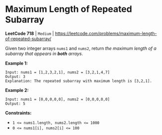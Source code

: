 # Maximum Length of Repeated Subarray
**LeetCode 718** | `Medium` | https://leetcode.com/problems/maximum-length-of-repeated-subarray/

Given two integer arrays `nums1` and `nums2`, return *the maximum length of a subarray that appears in **both** arrays*.

**Example 1:**

```
Input: nums1 = [1,2,3,2,1], nums2 = [3,2,1,4,7]
Output: 3
Explanation: The repeated subarray with maximum length is [3,2,1].

```

**Example 2:**

```
Input: nums1 = [0,0,0,0,0], nums2 = [0,0,0,0,0]
Output: 5

```

**Constraints:**

- `1 <= nums1.length, nums2.length <= 1000`
- `0 <= nums1[i], nums2[i] <= 100`